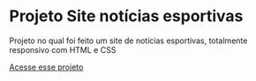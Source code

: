 # Projeto Site notícias esportivas
 Projeto no qual foi feito um site de notícias esportivas, totalmente responsivo com HTML e CSS

<a href="https://andrehenriquemeliunas.github.io/t025-esportes/index.html">Acesse esse projeto</a>